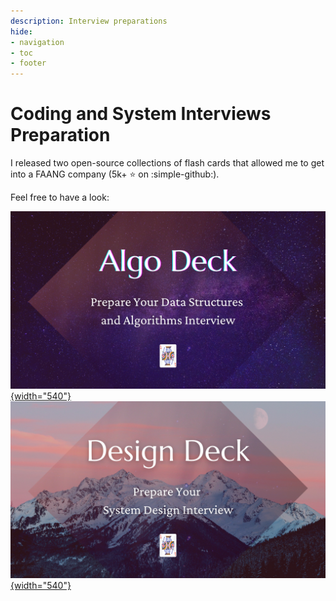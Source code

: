 ```yaml
---
description: Interview preparations
hide:
- navigation
- toc
- footer
---
```


# Coding and System Interviews Preparation

I released two open-source collections of flash cards that allowed me to get into a FAANG company (5k+ ⭐ on :simple-github:).

Feel free to have a look:

[![](img/algodeck.png){width="540"}](https://github.com/teivah/algodeck)
[![](img/designdeck.png){width="540"}](https://github.com/teivah/designdeck)
